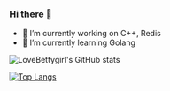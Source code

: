 ### Hi there 👋

<!--
**LoveBettygirl/LoveBettygirl** is a ✨ _special_ ✨ repository because its `README.md` (this file) appears on your GitHub profile.

Here are some ideas to get you started:
-->

- 🔭 I’m currently working on C++, Redis
- 🌱 I’m currently learning Golang

![LoveBettygirl's GitHub stats](https://github-readme-stats.vercel.app/api?username=LoveBettygirl&show_icons=true&theme=radical)

[![Top Langs](https://github-readme-stats.vercel.app/api/top-langs/?username=LoveBettygirl&layout=compact&theme=radical)](https://github.com/anuraghazra/github-readme-stats)
